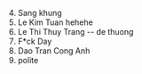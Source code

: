 4. Sang khung
4. Le Kim Tuan hehehe
5. Le Thi Thuy Trang -- de thuong
7. F*ck Day 
8. Dao Tran Cong Anh
9. polite
